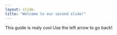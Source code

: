 ```yaml
---
layout: slide
title: "Welcome to our second slide!"
---
```

This guide is realy cool
Use the left arrow to go back!

